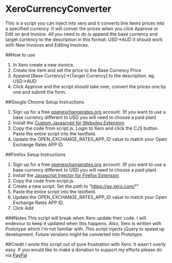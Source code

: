 # XeroCurrencyConverter
This is a script you can inject into xero and it converts line items prices into a specified currency. It will conver the prices when you click Approve or Edit on and Invoice. All you need to do is append the base currency and target currency to the description in this format: USD->AUD
It should work with New Invoices and Editing Invoices.

##How to use
1. In Xero create a new invoice.
2. Create line item and set the price to the Base Currency Price
3. Append [Base Currency]->[Target Currency] to the description. eg. USD->AUD
4. Click Approve and the script should take over, convert the prices one by one and submit the form.

##Google Chrome Setup Instructions
1. Sign up for a free [openexchangerates.org](https://openexchangerates.org/signup/free) account. (If you want to use a base currency different to USD you will need to choose a paid plan)
2. Install the [Custom Javascript for Websites Extension](https://chrome.google.com/webstore/detail/custom-javascript-for-web/poakhlngfciodnhlhhgnaaelnpjljija?hl=en)
3. Copy the code from script.js. Login to Xero and click the CJS button. Paste the entire script into the textfield.
4. Update the OPEN_EXCHANGE_RATES_APP_ID value to match your Open Exchange Rates APP ID.

##Firefox Setup Instructions
1. Sign up for a free [openexchangerates.org](https://openexchangerates.org/signup/free) account. (If you want to use a base currency different to USD you will need to choose a paid plan)
2. Install the [Javascript Injector for Firefox Extension](https://addons.mozilla.org/en-gb/firefox/addon/jsinjector)
3. Copy the code from script.js.
4. Create a new script. Set the path to "https://go.xero.com/*"
5. Paste the entire script into the textfield.
6. Update the OPEN_EXCHANGE_RATES_APP_ID value to match your Open Exchange Rates APP ID.
7. Click Add

###Notes
This script will break when Xero update their code. I will endevour to keep it updated when this happens.
Also, Xero is written with Prototype which I'm not familiar with. This script injects jQuery to speed up development. Future versions might be converted into Prototype.

##Credit
I wrote this script out of pure frustration with Xero. It wasn't overly easy. If you would like to make a donation to support my efforts please do via [PayPal](https://www.paypal.com/cgi-bin/webscr?cmd=_donations&business=marc%40launchinteractive%2ecom%2eau&lc=AU&item_name=Launch%20Interactive&no_note=0&currency_code=AUD&bn=PP%2dDonationsBF%3abtn_donateCC_LG%2egif%3aNonHostedGuest)